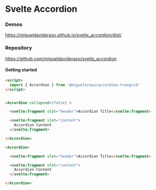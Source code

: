 # Svelte Accordion
### Demos
https://migueldavideraso.github.io/svelte_accordion/dist/
### Repository
https://github.com/migueldavideraso/svelte_accordion
#### Getting started
```html
<script>
  import { Accordion } from '@migueleraso/accordion-treegrid'
</script>


<Accordion collapsed={false} >

  <svelte:fragment slot="header">Accordion Title</svelte:fragment>

  <svelte:fragment slot="content">
    Accordion Content
  </svelte:fragment>

</Accordion>

<Accordion>

  <svelte:fragment slot="header">Accordion Title</svelte:fragment>

  <svelte:fragment slot="content">
    Accordion Content
  </svelte:fragment>

</Accordion>
```

